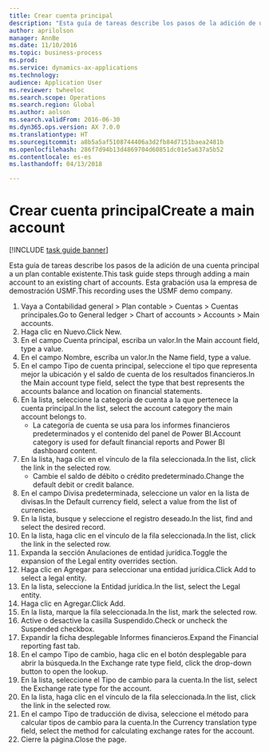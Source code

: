 ```yaml
--- 
title: Crear cuenta principal
description: "Esta guía de tareas describe los pasos de la adición de una cuenta principal a un plan contable existente."
author: aprilolson
manager: AnnBe
ms.date: 11/10/2016
ms.topic: business-process
ms.prod: 
ms.service: dynamics-ax-applications
ms.technology: 
audience: Application User
ms.reviewer: twheeloc
ms.search.scope: Operations
ms.search.region: Global
ms.author: aolson
ms.search.validFrom: 2016-06-30
ms.dyn365.ops.version: AX 7.0.0
ms.translationtype: HT
ms.sourcegitcommit: a8b5a5af5108744406a3d2fb84d7151baea2481b
ms.openlocfilehash: 286f7d94b13d4869704d60851dc01e5a637a5b52
ms.contentlocale: es-es
ms.lasthandoff: 04/13/2018

---
```

# <a name="create-a-main-account"></a><span data-ttu-id="2996a-103">Crear cuenta principal</span><span class="sxs-lookup"><span data-stu-id="2996a-103">Create a main account</span></span>

[!INCLUDE [task guide banner](../../includes/task-guide-banner.md)]

<span data-ttu-id="2996a-104">Esta guía de tareas describe los pasos de la adición de una cuenta principal a un plan contable existente.</span><span class="sxs-lookup"><span data-stu-id="2996a-104">This task guide steps through adding a main account to an existing chart of accounts.</span></span> <span data-ttu-id="2996a-105">Esta grabación usa la empresa de demostración USMF.</span><span class="sxs-lookup"><span data-stu-id="2996a-105">This recording uses the USMF demo company.</span></span>  

1. <span data-ttu-id="2996a-106">Vaya a Contabilidad general > Plan contable > Cuentas > Cuentas principales.</span><span class="sxs-lookup"><span data-stu-id="2996a-106">Go to General ledger > Chart of accounts > Accounts > Main accounts.</span></span>
2. <span data-ttu-id="2996a-107">Haga clic en Nuevo.</span><span class="sxs-lookup"><span data-stu-id="2996a-107">Click New.</span></span>
3. <span data-ttu-id="2996a-108">En el campo Cuenta principal, escriba un valor.</span><span class="sxs-lookup"><span data-stu-id="2996a-108">In the Main account field, type a value.</span></span>
4. <span data-ttu-id="2996a-109">En el campo Nombre, escriba un valor.</span><span class="sxs-lookup"><span data-stu-id="2996a-109">In the Name field, type a value.</span></span>
5. <span data-ttu-id="2996a-110">En el campo Tipo de cuenta principal, seleccione el tipo que representa mejor la ubicación y el saldo de cuenta de los resultados financieros.</span><span class="sxs-lookup"><span data-stu-id="2996a-110">In the Main account type field, select the type that best represents the accounts balance and location on financial statements.</span></span>
6. <span data-ttu-id="2996a-111">En la lista, seleccione la categoría de cuenta a la que pertenece la cuenta principal.</span><span class="sxs-lookup"><span data-stu-id="2996a-111">In the list, select the account category the main account belongs to.</span></span>
    * <span data-ttu-id="2996a-112">La categoría de cuenta se usa para los informes financieros predeterminados y el contenido del panel de Power BI.</span><span class="sxs-lookup"><span data-stu-id="2996a-112">Account category is used for default financial reports and Power BI dashboard content.</span></span>  
7. <span data-ttu-id="2996a-113">En la lista, haga clic en el vínculo de la fila seleccionada.</span><span class="sxs-lookup"><span data-stu-id="2996a-113">In the list, click the link in the selected row.</span></span>
    * <span data-ttu-id="2996a-114">Cambie el saldo de débito o crédito predeterminado.</span><span class="sxs-lookup"><span data-stu-id="2996a-114">Change the default debit or credit balance.</span></span>  
8. <span data-ttu-id="2996a-115">En el campo Divisa predeterminada, seleccione un valor en la lista de divisas.</span><span class="sxs-lookup"><span data-stu-id="2996a-115">In the Default currency field, select a value from the list of currencies.</span></span>
9. <span data-ttu-id="2996a-116">En la lista, busque y seleccione el registro deseado.</span><span class="sxs-lookup"><span data-stu-id="2996a-116">In the list, find and select the desired record.</span></span>
10. <span data-ttu-id="2996a-117">En la lista, haga clic en el vínculo de la fila seleccionada.</span><span class="sxs-lookup"><span data-stu-id="2996a-117">In the list, click the link in the selected row.</span></span>
11. <span data-ttu-id="2996a-118">Expanda la sección Anulaciones de entidad jurídica.</span><span class="sxs-lookup"><span data-stu-id="2996a-118">Toggle the expansion of the Legal entity overrides section.</span></span>
12. <span data-ttu-id="2996a-119">Haga clic en Agregar para seleccionar una entidad jurídica.</span><span class="sxs-lookup"><span data-stu-id="2996a-119">Click Add to select a legal entity.</span></span>
13. <span data-ttu-id="2996a-120">En la lista, seleccione la Entidad jurídica.</span><span class="sxs-lookup"><span data-stu-id="2996a-120">In the list, select the Legal entity.</span></span>
14. <span data-ttu-id="2996a-121">Haga clic en Agregar.</span><span class="sxs-lookup"><span data-stu-id="2996a-121">Click Add.</span></span>
15. <span data-ttu-id="2996a-122">En la lista, marque la fila seleccionada.</span><span class="sxs-lookup"><span data-stu-id="2996a-122">In the list, mark the selected row.</span></span>
16. <span data-ttu-id="2996a-123">Active o desactive la casilla Suspendido.</span><span class="sxs-lookup"><span data-stu-id="2996a-123">Check or uncheck the Suspended checkbox.</span></span>
17. <span data-ttu-id="2996a-124">Expandir la ficha desplegable Informes financieros.</span><span class="sxs-lookup"><span data-stu-id="2996a-124">Expand the Financial reporting fast tab.</span></span>
18. <span data-ttu-id="2996a-125">En el campo Tipo de cambio, haga clic en el botón desplegable para abrir la búsqueda.</span><span class="sxs-lookup"><span data-stu-id="2996a-125">In the Exchange rate type field, click the drop-down button to open the lookup.</span></span>
19. <span data-ttu-id="2996a-126">En la lista, seleccione el Tipo de cambio para la cuenta.</span><span class="sxs-lookup"><span data-stu-id="2996a-126">In the list, select the Exchange rate type for the account.</span></span>
20. <span data-ttu-id="2996a-127">En la lista, haga clic en el vínculo de la fila seleccionada.</span><span class="sxs-lookup"><span data-stu-id="2996a-127">In the list, click the link in the selected row.</span></span>
21. <span data-ttu-id="2996a-128">En el campo Tipo de traducción de divisa, seleccione el método para calcular tipos de cambio para la cuenta.</span><span class="sxs-lookup"><span data-stu-id="2996a-128">In the Currency translation type field, select the method for calculating exchange rates for the account.</span></span>
22. <span data-ttu-id="2996a-129">Cierre la página.</span><span class="sxs-lookup"><span data-stu-id="2996a-129">Close the page.</span></span>


